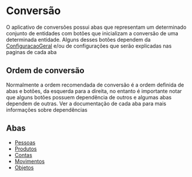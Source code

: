 # Conversão  
O aplicativo de conversões possui abas que representam um determinado conjunto de entidades com botões que inicializam a conversão de uma determinada entidade. Alguns desses botões dependem da [ConfiguracaoGeral](ConfiguracaoGeral.md) e/ou de configurações que serão explicadas nas paginas de cada aba  
## Ordem de conversão  
Normalmente a ordem recomendada de conversão é a ordem definida de abas e botões, da esquerda para a direita, no entanto é importante notar que alguns botões possuem dependência de outros e algumas abas dependem de outras. Ver a documentação de cada aba para mais informações sobre dependências  
## Abas  
- [Pessoas](./Pessoas.md)  
- [Produtos](./Produtos.md)  
- [Contas](./Contas.md)  
- [Movimentos](./Movimentos.md)  
- [Objetos](./Objetos.md)